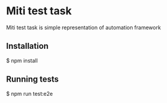 # Miti test task

Miti test task is simple representation of automation framework

## Installation

$ npm install

## Running tests

$ npm run test:e2e
